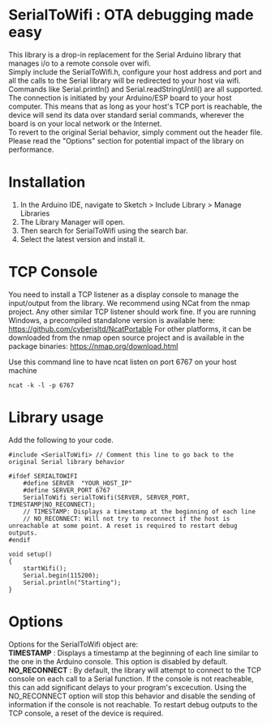 # SerialToWifi : OTA debugging made easy
This library is a drop-in replacement for the Serial Arduino library that manages i/o to a remote console over wifi.<br>
Simply include the SerialToWifi.h, configure your host address and port and all the calls to the Serial library will be redirected to your host via wifi. Commands like Serial.println() and Serial.readStringUntil() are all supported.<br>
The connection is initiated by your Arduino/ESP board to your host computer. This means that as long as your host's TCP port is reachable, the device will send its data over standard serial commands, wherever the board is on your local network or the Internet.<br>
To revert to the original Serial behavior, simply comment out the header file. <br>
Please read the "Options" section for potential impact of the library on performance.

# Installation
1. In the Arduino IDE, navigate to Sketch > Include Library > Manage Libraries
2. The Library Manager will open.
3. Then search for SerialToWifi using the search bar.
4. Select the latest version and install it.

# TCP Console
You need to install a TCP listener as a display console to manage the input/output from the library.
We recommend using NCat from the nmap project. Any other similar TCP listener should work fine.
If you are running Windows, a precompiled standalone version is available here: https://github.com/cyberisltd/NcatPortable
For other platforms, it can be downloaded from the nmap open source project and is available in the package binaries: https://nmap.org/download.html

Use this command line to have ncat listen on port 6767 on your host machine
```
ncat -k -l -p 6767 
```

# Library usage
Add the following to your code.
```
#include <SerialToWifi> // Comment this line to go back to the original Serial library behavior

#ifdef SERIALTOWIFI
    #define SERVER  "YOUR_HOST_IP"
    #define SERVER_PORT 6767
    SerialToWifi serialToWifi(SERVER, SERVER_PORT, TIMESTAMP|NO_RECONNECT);
    // TIMESTAMP: Displays a timestamp at the beginning of each line
    // NO_RECONNECT: Will not try to reconnect if the host is unreachable at some point. A reset is required to restart debug outputs.
#endif

void setup()
{
    startWifi();
    Serial.begin(115200);
    Serial.println("Starting");
}
```

# Options
Options for the SerialToWifi object are:<br>
<b>TIMESTAMP</b> : Displays a timestamp at the beginning of each line similar to the one in the Arduino console. This option is disabled by default.<br>
<b>NO_RECONNECT</b> : By default, the library will attempt to connect to the TCP console on each call to a Serial function. If the console is not reacheable, this can add significant delays to your program's excecution. Using the NO_RECONNECT option will stop this behavior and disable the sending of information if the console is not reachable. To restart debug outputs to the TCP console, a reset of the device is required.<br>

